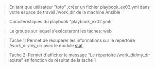 
> En tant que utilisateur "toto" ,créer un fichier playbook_ex03.yml dans votre espace de travail /work_dir de la machine Ansible

> Caracteristiques du playbook "playbook_ex02.yml:

> Le groupe sur lequel s'exécuteront les taches: web

> Tache 1: Permet de récuperer les informations sur le repértoire /work_dir/my_dir avec le module [stat](https://docs.ansible.com/ansible/latest/modules/stat_module.html?highlight=stat%20module) 

> Tache 2: Permet d'afficher le message "Le répertoire /work_dir/my_dir existe" en fonction du résultat de la tache 1

